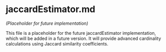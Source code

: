 # jaccardEstimator.md
*(Placeholder for future implementation)*

This file is a placeholder for the future jaccardEstimator implementation, which will be added in a future version. It will provide advanced cardinality calculations using Jaccard similarity coefficients.